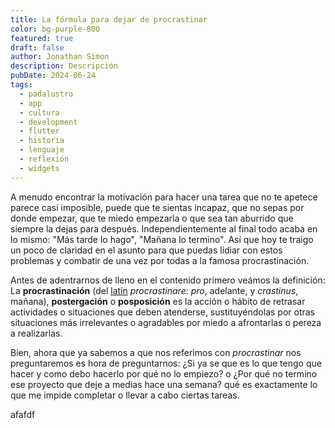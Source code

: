 ```yaml
---
title: La fórmula para dejar de procrastinar
color: bg-purple-800
featured: true
draft: false
author: Jonathan Simon
description: Descripción
pubDate: 2024-06-24
tags:
  - padalustro
  - app
  - cultura
  - development
  - flutter
  - historia
  - lenguaje
  - reflexión
  - widgets
---
```

A menudo encontrar la motivación para hacer una tarea que no te apetece parece casi imposible, puede que te sientas incapaz, que no sepas por donde empezar, que te miedo empezarla o que sea tan aburrido que siempre la dejas para después. Independientemente al final todo acaba en lo mismo: "Más tarde lo hago", "Mañana lo termino". Así que hoy te traigo un poco de claridad en el asunto para que puedas lidiar con estos problemas y combatir de una vez por todas a la famosa procrastinación.

Antes de adentrarnos de lleno en el contenido primero veámos la definición: La **procrastinación** (del [latín](https://es.wikipedia.org/wiki/Lat%C3%ADn "Latín") _procrastinare_: _pro_, adelante, y _crastinus_, mañana),​ **postergación** o **posposición** es la acción o hábito de retrasar actividades o situaciones que deben atenderse, sustituyéndolas por otras situaciones más irrelevantes o agradables por miedo a afrontarlas o pereza a realizarlas.

Bien, ahora que ya sabemos a que nos referimos con _procrastinar_ nos preguntaremos es hora de preguntarnos: ¿Si ya se que es lo que tengo que hacer y como debo hacerlo por qué no lo empiezo? o ¿Por qué no termino ese proyecto que deje a medias hace una semana? qué es exactamente lo que me impide completar o llevar a cabo ciertas tareas.

afafdf